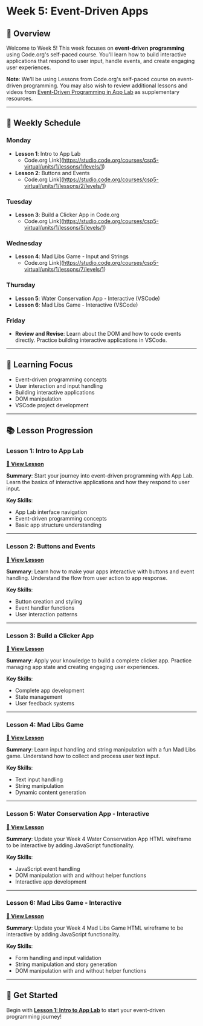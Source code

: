 # Week 5: Event-Driven Apps

## 🎯 **Overview**

Welcome to Week 5! This week focuses on **event-driven programming** using Code.org's self-paced course. You'll learn how to build interactive applications that respond to user input, handle events, and create engaging user experiences.

**Note**: We'll be using Lessons from Code.org's self-paced course on event-driven programming. You may also wish to review additional lessons and videos from [Event-Driven Programming in App Lab](https://studio.code.org/courses/csp5-virtual/units/1) as supplementary resources.

---

## 📅 **Weekly Schedule**

### **Monday**
- **Lesson 1**: Intro to App Lab
  - Code.org Link](https://studio.code.org/courses/csp5-virtual/units/1/lessons/1/levels/1)
- **Lesson 2**: Buttons and Events
  - Code.org Link](https://studio.code.org/courses/csp5-virtual/units/1/lessons/2/levels/1)

### **Tuesday**
- **Lesson 3**: Build a Clicker App in Code.org
  - Code.org Link](https://studio.code.org/courses/csp5-virtual/units/1/lessons/5/levels/1)

### **Wednesday**
- **Lesson 4**: Mad Libs Game - Input and Strings
  - Code.org Link](https://studio.code.org/courses/csp5-virtual/units/1/lessons/7/levels/1)

### **Thursday**
- **Lesson 5**: Water Conservation App - Interactive (VSCode)
- **Lesson 6**: Mad Libs Game - Interactive (VSCode)

### **Friday**
- **Review and Revise**: Learn about the DOM and how to code events directly. Practice building interactive applications in VSCode.

---

## 🎯 **Learning Focus**

- Event-driven programming concepts
- User interaction and input handling
- Building interactive applications
- DOM manipulation
- VSCode project development

---

## 📚 **Lesson Progression**

### **Lesson 1: Intro to App Lab**
**[📖 View Lesson](./lesson-1-intro-to-app-lab.md)**

**Summary**: Start your journey into event-driven programming with App Lab. Learn the basics of interactive applications and how they respond to user input.

**Key Skills**: 
- App Lab interface navigation
- Event-driven programming concepts
- Basic app structure understanding

---

### **Lesson 2: Buttons and Events**
**[📖 View Lesson](./lesson-2-buttons-and-events.md)**

**Summary**: Learn how to make your apps interactive with buttons and event handling. Understand the flow from user action to app response.

**Key Skills**:
- Button creation and styling
- Event handler functions
- User interaction patterns

---

### **Lesson 3: Build a Clicker App**
**[📖 View Lesson](./lesson-3-build-clicker-app.md)**

**Summary**: Apply your knowledge to build a complete clicker app. Practice managing app state and creating engaging user experiences.

**Key Skills**:
- Complete app development
- State management
- User feedback systems

---

### **Lesson 4: Mad Libs Game**
**[📖 View Lesson](./lesson-4-mad-libs-game.md)**

**Summary**: Learn input handling and string manipulation with a fun Mad Libs game. Understand how to collect and process user text input.

**Key Skills**:
- Text input handling
- String manipulation
- Dynamic content generation

---

### **Lesson 5: Water Conservation App - Interactive**
**[📖 View Lesson](./lesson-5-water-conservation-app.md)**

**Summary**: Update your Week 4 Water Conservation App HTML wireframe to be interactive by adding JavaScript functionality.

**Key Skills**:
- JavaScript event handling
- DOM manipulation with and without helper functions
- Interactive app development

---

### **Lesson 6: Mad Libs Game - Interactive**
**[📖 View Lesson](./lesson-6-mad-libs-game.md)**

**Summary**: Update your Week 4 Mad Libs Game HTML wireframe to be interactive by adding JavaScript functionality.

**Key Skills**:
- Form handling and input validation
- String manipulation and story generation
- DOM manipulation with and without helper functions

---

## 🚀 **Get Started**

Begin with **[Lesson 1: Intro to App Lab](./lesson-1-intro-to-app-lab.md)** to start your event-driven programming journey!
